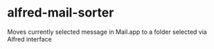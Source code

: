 # alfred-mail-sorter
 Moves currently selected message in Mail.app to a folder selected via Alfred interface

